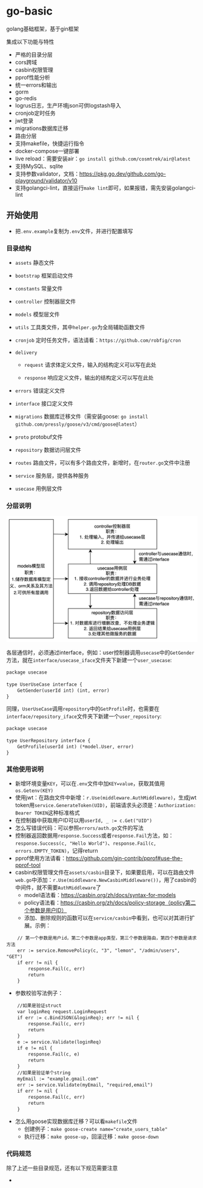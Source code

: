 # go-basic

golang基础框架，基于gin框架

集成以下功能与特性

* 严格的目录分层
* cors跨域
* casbin权限管理
* pprof性能分析
* 统一errors和输出
* gorm
* go-redis
* logrus日志，生产环境json可供logstash导入
* cronjob定时任务
* jwt登录
* migrations数据库迁移
* 路由分层
* 支持makefile，快捷运行指令
* docker-compose一键部署
* live reload：需要安装air：`go install github.com/cosmtrek/air@latest`
* 支持MySQL、sqlite
* 支持参数validator，文档：https://pkg.go.dev/github.com/go-playground/validator/v10
* 支持golangci-lint，直接运行`make lint`即可，如果报错，需先安装golangci-lint

## 开始使用

* 把`.env.example`复制为`.env`文件，并进行配置填写

### 目录结构

* `assets` 静态文件

* `bootstrap` 框架启动文件

* `constants` 常量文件

* `controller` 控制器层文件

* `models` 模型层文件

* `utils` 工具类文件，其中`helper.go`为全局辅助函数文件

* `cronjob` 定时任务文件，语法请看：`https://github.com/robfig/cron`

* `delivery`

  - `request` 请求体定义文件，输入的结构定义可以写在此处

  - `response` 响应定义文件，输出的结构定义可以写在此处

* `errors` 错误定义文件

* `interface` 接口定义文件

* `migrations` 数据库迁移文件（需安装goose: `go install github.com/pressly/goose/v3/cmd/goose@latest`）

* `proto` protobuf文件

* `repository` 数据访问层文件

* `routes` 路由文件，可以有多个路由文件，新增时，在`router.go`文件中注册

* `service` 服务层，提供各种服务

* `usecase` 用例层文件

### 分层说明

![img.png](assets/images/layers.png)

各层通信时，必须通过interface，例如：user控制器调用`usecase`中的`GetGender`方法，就在`interface/usecase_iface`文件夹下新建一个`user_usecase`:

```
package usecase

type UserUseCase interface {
	GetGender(userId int) (int, error)
}
```

同理，`UserUseCase`调用`repository`中的`GetProfile`时，也需要在`interface/repository_iface`文件夹下新建一个`user_repository`:

```
package usecase

type UserRepository interface {
	GetProfile(userId int) (*model.User, error)
}
```

### 其他使用说明

* 新增环境变量`KEY`，可以在`.env`文件中加`KEY=value`，获取其值用`os.Getenv(KEY)`
* 使用jwt：在路由文件中新增：`r.Use(middleware.AuthMiddleware)`，生成jwt token用`service.GenerateToken(UID)`，前端请求头必须是：`Authorization: Bearer TOKEN`这种标准格式
* 在控制器中获取用户ID可以用`userId, _ := c.Get("UID")`
* 怎么写错误代码：可以参照`errors/auth.go`文件的写法
* 控制器返回数据用`response.Success`或者`response.Fail`方法，如：`response.Success(c, "Hello World")`、`response.Fail(c, errors.EMPTY_TOKEN)`，记得return
* pprof使用方法请看：https://github.com/gin-contrib/pprof#use-the-pprof-tool
* casbin权限管理文件在`assets/casbin`目录下，如果要启用，可以在路由文件`web.go`中添加：`r.Use(middleware.NewCasbinMiddleware())`，用了casbin的中间件，就不需要`AuthMiddleware`了
  - model语法看：https://casbin.org/zh/docs/syntax-for-models
  - policy语法看：https://casbin.org/zh/docs/policy-storage（policy第二个参数是用户ID）
  - 添加、删除规则的函数可以在`service/casbin`中看到，也可以对其进行扩展。示例：
```
    // 第一个参数是用户id，第二个参数是app类型，第三个参数是路由，第四个参数是请求方法
	err := service.RemovePolicy(c, "3", "lemon", "/admin/users", "GET")
	if err != nil {
		response.Fail(c, err)
		return
    }
```
* 参数校验写法例子：
```
    //如果是验证struct
    var loginReq request.LoginRequest
	if err := c.BindJSON(&loginReq); err != nil {
		response.Fail(c, err)
		return
	}
	e := service.Validate(loginReq)
	if e != nil {
		response.Fail(c, e)
		return
	}
	//如果是验证单个string
	myEmail := "example.gmail.com"
	err := service.Validate(myEmail, "required,email")
	if err != nil {
		response.Fail(c, err)
		return
	}
```

* 怎么用goose实现数据库迁移？可以看`makefile`文件
  - 创建例子：`make goose-create name="create_users_table"`
  - 执行迁移：`make goose-up`，回滚迁移：`make goose-down`

### 代码规范

除了上述一些目录规范，还有以下规范需要注意

* 